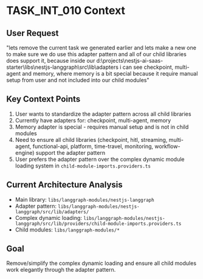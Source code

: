 # TASK_INT_010 Context

## User Request

"lets remove the current task we generated earlier and lets make a new one to make sure we do use this adapter pattern and all of our child libraries does support it, because inside our d:\projects\nestjs-ai-saas-starter\libs\nestjs-langgraph\src\lib\adapters i can see checkpoint, multi-agent and memory, where memory is a bit special because it require manual setup from user and not included into our child modules"

## Key Context Points

1. User wants to standardize the adapter pattern across all child libraries
2. Currently have adapters for: checkpoint, multi-agent, memory
3. Memory adapter is special - requires manual setup and is not in child modules
4. Need to ensure all child libraries (checkpoint, hitl, streaming, multi-agent, functional-api, platform, time-travel, monitoring, workflow-engine) support the adapter pattern
5. User prefers the adapter pattern over the complex dynamic module loading system in `child-module-imports.providers.ts`

## Current Architecture Analysis

- Main library: `libs/langgraph-modules/nestjs-langgraph`
- Adapter pattern: `libs/langgraph-modules/nestjs-langgraph/src/lib/adapters/`
- Complex dynamic loading: `libs/langgraph-modules/nestjs-langgraph/src/lib/providers/child-module-imports.providers.ts`
- Child modules: `libs/langgraph-modules/*`

## Goal

Remove/simplify the complex dynamic loading and ensure all child modules work elegantly through the adapter pattern.
